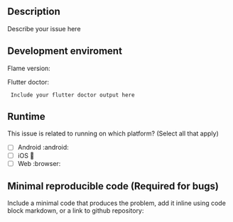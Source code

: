 <!---
 Please use this template to fill your issue, issues that does not
 follow this will be asked to be edited to match the template, or will be closed

 We use github issues for problem/bug reports, for questions, please use the Discord channel, the link for it can be found on the project README
-->

## Description

Describe your issue here

## Development enviroment

Flame version:

<!--
NOTE: Flame supports stable and beta channel of Flutter, issues out of those channels may not be prioritized, or closed.
-->

Flutter doctor:

```
 Include your flutter doctor output here
```

## Runtime

This issue is related to running on which platform? (Select all that apply)

 - [ ] Android :android:
 - [ ] iOS :apple:
 - [ ] Web :browser:

## Minimal reproducible code (Required for bugs)

Include a minimal code that produces the problem, add it inline using code block markdown, or a link to github repository:
